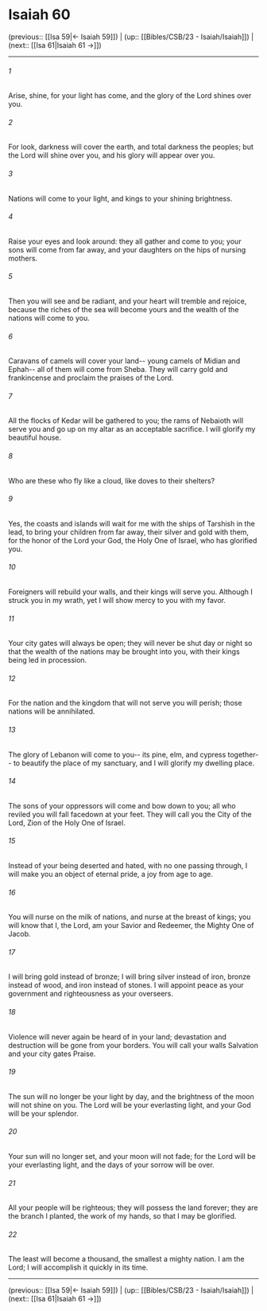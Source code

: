 # Isaiah 60

(previous:: [[Isa 59|← Isaiah 59]]) | (up:: [[Bibles/CSB/23 - Isaiah/Isaiah]]) | (next:: [[Isa 61|Isaiah 61 →]])

***


###### 1 
Arise, shine, for your light has come, and the glory of the Lord shines over you. 

###### 2 
For look, darkness will cover the earth, and total darkness the peoples; but the Lord will shine over you, and his glory will appear over you. 

###### 3 
Nations will come to your light, and kings to your shining brightness. 

###### 4 
Raise your eyes and look around: they all gather and come to you; your sons will come from far away, and your daughters on the hips of nursing mothers. 

###### 5 
Then you will see and be radiant, and your heart will tremble and rejoice, because the riches of the sea will become yours and the wealth of the nations will come to you. 

###### 6 
Caravans of camels will cover your land-- young camels of Midian and Ephah-- all of them will come from Sheba. They will carry gold and frankincense and proclaim the praises of the Lord. 

###### 7 
All the flocks of Kedar will be gathered to you; the rams of Nebaioth will serve you and go up on my altar as an acceptable sacrifice. I will glorify my beautiful house. 

###### 8 
Who are these who fly like a cloud, like doves to their shelters? 

###### 9 
Yes, the coasts and islands will wait for me with the ships of Tarshish in the lead, to bring your children from far away, their silver and gold with them, for the honor of the Lord your God, the Holy One of Israel, who has glorified you. 

###### 10 
Foreigners will rebuild your walls, and their kings will serve you. Although I struck you in my wrath, yet I will show mercy to you with my favor. 

###### 11 
Your city gates will always be open; they will never be shut day or night so that the wealth of the nations may be brought into you, with their kings being led in procession. 

###### 12 
For the nation and the kingdom that will not serve you will perish; those nations will be annihilated. 

###### 13 
The glory of Lebanon will come to you-- its pine, elm, and cypress together-- to beautify the place of my sanctuary, and I will glorify my dwelling place. 

###### 14 
The sons of your oppressors will come and bow down to you; all who reviled you will fall facedown at your feet. They will call you the City of the Lord, Zion of the Holy One of Israel. 

###### 15 
Instead of your being deserted and hated, with no one passing through, I will make you an object of eternal pride, a joy from age to age. 

###### 16 
You will nurse on the milk of nations, and nurse at the breast of kings; you will know that I, the Lord, am your Savior and Redeemer, the Mighty One of Jacob. 

###### 17 
I will bring gold instead of bronze; I will bring silver instead of iron, bronze instead of wood, and iron instead of stones. I will appoint peace as your government and righteousness as your overseers. 

###### 18 
Violence will never again be heard of in your land; devastation and destruction will be gone from your borders. You will call your walls Salvation and your city gates Praise. 

###### 19 
The sun will no longer be your light by day, and the brightness of the moon will not shine on you. The Lord will be your everlasting light, and your God will be your splendor. 

###### 20 
Your sun will no longer set, and your moon will not fade; for the Lord will be your everlasting light, and the days of your sorrow will be over. 

###### 21 
All your people will be righteous; they will possess the land forever; they are the branch I planted, the work of my hands, so that I may be glorified. 

###### 22 
The least will become a thousand, the smallest a mighty nation. I am the Lord; I will accomplish it quickly in its time.

***

(previous:: [[Isa 59|← Isaiah 59]]) | (up:: [[Bibles/CSB/23 - Isaiah/Isaiah]]) | (next:: [[Isa 61|Isaiah 61 →]])
